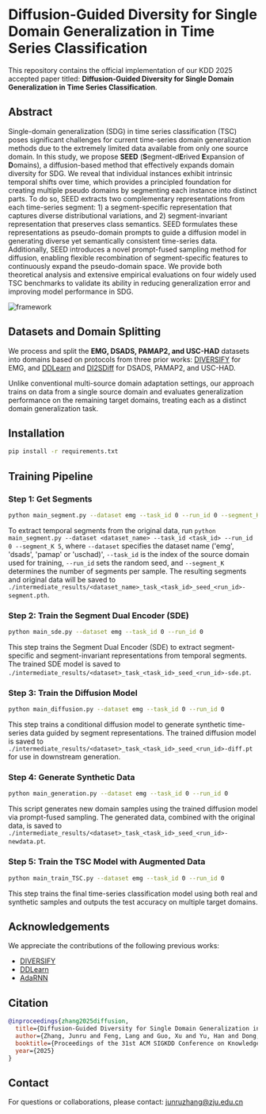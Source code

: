 # Diffusion-Guided Diversity for Single Domain Generalization in Time Series Classification

This repository contains the official implementation of our KDD 2025 accepted paper titled:
**Diffusion-Guided Diversity for Single Domain Generalization in Time Series Classification**.

## **Abstract**
Single-domain generalization (SDG) in time series classification (TSC) poses significant challenges for current time-series domain generalization methods due to the extremely limited data available from only one source domain.
In this study, we propose **SEED** (**S**egment-d**E**rived **E**xpansion of **D**omains), a diffusion-based method that effectively expands domain diversity for SDG.
We reveal that individual instances exhibit intrinsic temporal shifts over time, which provides a principled foundation for creating multiple pseudo domains by segmenting each instance into distinct parts.
To do so, SEED extracts two complementary representations from each time-series segment: 1) a segment-specific representation that captures diverse distributional variations, and 2) segment-invariant representation that preserves class semantics.
SEED formulates these representations as pseudo-domain prompts to guide a diffusion model in generating diverse yet semantically consistent time-series data.
Additionally, SEED introduces a novel prompt-fused sampling method for diffusion, enabling flexible recombination of segment-specific features to continuously expand the pseudo-domain space.
We provide both theoretical analysis and extensive empirical evaluations on four widely used TSC benchmarks to validate its ability in reducing generalization error and improving model performance in SDG.

![framework](./asserts/fig1.png)

## **Datasets and Domain Splitting**

We process and split the **EMG, DSADS, PAMAP2, and USC-HAD** datasets into domains based on protocols from three prior works: [DIVERSIFY](https://github.com/microsoft/robustlearn/) for EMG, and [DDLearn](https://github.com/microsoft/robustlearn/) and [DI2SDiff](https://github.com/jrzhang33/DI2SDiff/) for DSADS, PAMAP2, and USC-HAD.

Unlike conventional multi-source domain adaptation settings, our approach trains on data from a single source domain and evaluates generalization performance on the remaining target domains, treating each as a distinct domain generalization task.



## Installation

```bash
pip install -r requirements.txt
```



## Training Pipeline

### Step 1: Get Segments

```bash
python main_segment.py --dataset emg --task_id 0 --run_id 0 --segment_K 5
```

To extract temporal segments from the original data, run `python main_segment.py --dataset <dataset_name> --task_id <task_id> --run_id 0 --segment_K 5`, where `--dataset` specifies the dataset name ('emg', 'dsads', 'pamap' or 'uschad)', `--task_id` is the index of the source domain used for training, `--run_id` sets the random seed, and `--segment_K` determines the number of segments per sample. The resulting segments and original data will be saved to `./intermediate_results/<dataset_name>_task_<task_id>_seed_<run_id>-segment.pth`.

### Step 2: Train the Segment Dual Encoder (SDE)

```bash
python main_sde.py --dataset emg --task_id 0 --run_id 0
```

This step trains the Segment Dual Encoder (SDE) to extract segment-specific and segment-invariant representations from temporal segments. The trained SDE model is saved to `./intermediate_results/<dataset>_task_<task_id>_seed_<run_id>-sde.pt`.

### Step 3: Train the Diffusion Model

```bash
python main_diffusion.py --dataset emg --task_id 0 --run_id 0
```

This step trains a conditional diffusion model to generate synthetic time-series data guided by segment representations. The trained diffusion model is saved to `./intermediate_results/<dataset>_task_<task_id>_seed_<run_id>-diff.pt` for use in downstream generation.

### Step 4: Generate Synthetic Data

```bash
python main_generation.py --dataset emg --task_id 0 --run_id 0
```

This script generates new domain samples using the trained diffusion model via prompt-fused sampling. The generated data, combined with the original data, is saved to `./intermediate_results/<dataset>_task_<task_id>_seed_<run_id>-newdata.pt`.

### Step 5: Train the TSC Model with Augmented Data

```bash
python main_train_TSC.py --dataset emg --task_id 0 --run_id 0
```

This step trains the final time-series classification model using both real and synthetic samples and outputs the test accuracy on multiple target domains.



## Acknowledgements

We appreciate the contributions of the following previous works:  

- [DIVERSIFY](https://github.com/microsoft/robustlearn/)  
- [DDLearn](https://github.com/microsoft/robustlearn/)  
- [AdaRNN](https://github.com/jindongwang/transferlearning/tree/master/code/deep/adarnn)



## Citation

```bibtex
@inproceedings{zhang2025diffusion,
  title={Diffusion-Guided Diversity for Single Domain Generalization in Time Series Classification},
  author={Zhang, Junru and Feng, Lang and Guo, Xu and Yu, Han and Dong, Yabo and Xu, Duanqing},
  booktitle={Proceedings of the 31st ACM SIGKDD Conference on Knowledge Discovery and Data Mining},
  year={2025}
}

```



## Contact

For questions or collaborations, please contact: [junruzhang@zju.edu.cn](mailto:junruzhang@zju.edu.cn)

